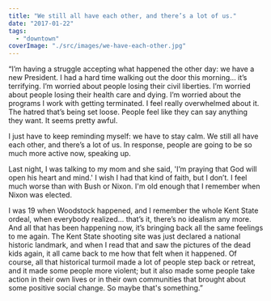 ```yaml
---
title: "We still all have each other, and there’s a lot of us."
date: "2017-01-22"
tags: 
  - "downtown"
coverImage: "./src/images/we-have-each-other.jpg"
---
```


“I’m having a struggle accepting what happened the other day: we have a new President. I had a hard time walking out the door this morning… it’s terrifying. I’m worried about people losing their civil liberties. I’m worried about people losing their health care and dying. I’m worried about the programs I work with getting terminated. I feel really overwhelmed about it. The hatred that’s being set loose. People feel like they can say anything they want. It seems pretty awful.

I just have to keep reminding myself: we have to stay calm. We still all have each other, and there’s a lot of us. In response, people are going to be so much more active now, speaking up.

Last night, I was talking to my mom and she said, 'I’m praying that God will open his heart and mind.' I wish I had that kind of faith, but I don’t. I feel much worse than with Bush or Nixon. I'm old enough that I remember when Nixon was elected.

I was 19 when Woodstock happened, and I remember the whole Kent State ordeal, when everybody realized… that’s it, there’s no idealism any more. And all that has been happening now, it’s bringing back all the same feelings to me again. The Kent State shooting site was just declared a national historic landmark, and when I read that and saw the pictures of the dead kids again, it all came back to me how that felt when it happened. Of course, all that historical turmoil made a lot of people step back or retreat, and it made some people more violent; but it also made some people take action in their own lives or in their own communities that brought about some positive social change. So maybe that's something.”
